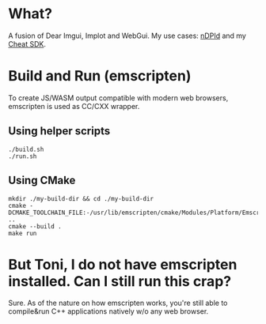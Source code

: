 # What?

A fusion of Dear Imgui, Implot and WebGui.
My use cases: [nDPId](https://github.com/utoni/nDPId) and my [Cheat SDK](https://github.com/utoni/KernelCheatFramework).

# Build and Run (emscripten)

To create JS/WASM output compatible with modern web browsers, emscripten is used as CC/CXX wrapper.

## Using helper scripts

```shell
./build.sh
./run.sh
```

## Using CMake

```shell
mkdir ./my-build-dir && cd ./my-build-dir
cmake -DCMAKE_TOOLCHAIN_FILE:-/usr/lib/emscripten/cmake/Modules/Platform/Emscripten.cmake ..
cmake --build .
make run
```

# But Toni, I do not have emscripten installed. Can I still run this crap?

Sure. As of the nature on how emscripten works, you're still able to compile&run C++ applications natively w/o any web browser.
